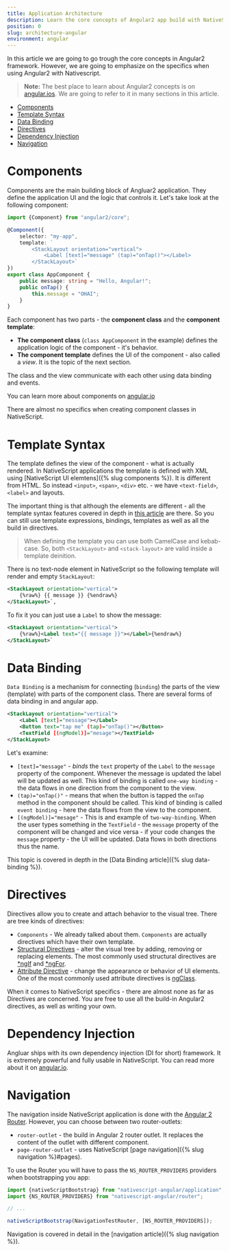 ```yaml
---
title: Application Architecture
description: Learn the core concepts of Angular2 app build with NativeScript
position: 0
slug: architecture-angular
environment: angular
---
```


In this article we are going to go trough the core concepts in Angular2 framework. However, we are going to emphasize on the specifics when using Angular2 with Nativescript. 

>**Note:** The best place to learn about Angular2 concepts is on [angular.ios](https://angular.io/docs/ts/latest/). We are going to refer to it in many sections in this article.

* [Components](#components)
* [Template Syntax](#template-syntax)
* [Data Binding](#data-binding)
* [Directives](#directives)
* [Dependency Injection](#dependency-injection)
* [Navigation](#navigation)

# Components

Components are the main building block of Angluar2 application. They define the application UI and the logic that controls it. Let's take look at the following component:

``` TypeScript
import {Component} from "angular2/core";

@Component({
    selector: "my-app",
    template: `
        <StackLayout orientation="vertical">
            <Label [text]="message" (tap)="onTap()"></Label>
        </StackLayout>`
})
export class AppComponent {
    public message: string = "Hello, Angular!";
    public onTap() {
        this.message = "OHAI";
    }
}
```

Each component has two parts - the **component class** and the **component template**:
* **The component class** (`class AppComponent` in the example) defines the application logic of the component - it's behavior. 
* **The component template** defines the UI of the component - also called a *view*. It is the topic of the next section.

The class and the view communicate with each other using data binding and events.

You can learn more about components on [angular.io](https://angular.io/docs/ts/latest/guide/architecture.html#!#component)

There are almost no specifics when creating component classes in NativeScript.

# Template Syntax
The template defines the view of the component - what is actually rendered. 
In NativeScript applications the template is defined with XML using [NativeScript UI elemtens]({% slug components %}). It is different from HTML. So instead `<input>`, `<span>`, `<div>` etc. - we have `<text-field>`, `<label>` and layouts.

The important thing is that although the elements are different - all the template syntax features covered in depth in [this article](https://angular.io/docs/ts/latest/guide/template-syntax.html) are there. So you can still use template expressions, bindings, templates as well as all the build in directives.

>When defining the template you can use both CamelCase and kebab-case. So, both `<StackLayout>` and `<stack-layout>` are valid inside a template deinition. 

There is no text-node element in NativeScript so the following template will render and empty `StackLayout`:
``` XML
<StackLayout orientation="vertical">
    {%raw%} {{ message }} {%endraw%} 
</StackLayout>`,
```

To fix it you can just use a `Label` to show the message:
``` XML
<StackLayout orientation="vertical">
    {%raw%}<Label text="{{ message }}"></Label>{%endraw%} 
</StackLayout>`
```

# Data Binding
`Data Binding` is a mechanism for connecting (`binding`) the parts of the view (template) with parts of the component class. There are several forms of data binding in and angular app. 

``` XML
<StackLayout orientation="vertical">
    <Label [text]="message"></Label>
    <Button text="tap me" (tap)="onTap()"></Button>
    <TextField [(ngModel)]="mesage"></TextField>
</StackLayout>
```

Let's examine:

* `[text]="message"` - *binds* the `text` property of the `Label` to the `message` property of the component. Whenever the message is updated the label will be updated as well. This kind of binding is called `one-way binding` - the data flows in one direction from the component to the view.
* `(tap)="onTap()"` - means that when the button is tapped the `onTap` method in the component should be called. This kind of binding is called `event binding` - here the data flows from the view to the component.
* `[(ngModel)]="mesage"` - This is and example of `two-way-binding`. When the user types something in the `TextField` - the `message` property of the component will be changed and vice versa - if your code changes the `message` property - the UI will be updated. Data flows in both directions thus the name.
    
This topic is covered in depth in the [Data Binding article]({% slug data-binding %}).

# Directives
Directives allow you to create and attach behavior to the visual tree. There are tree kinds of directives:

* `Components` - We already talked about them. `Components` are actually directives which have their own template.
* [Structural Directives](https://angular.io/docs/ts/latest/guide/structural-directives.html) - alter the visual tree by adding, removing or replacing elements. The most commonly used structural directives are [*ngIf](https://angular.io/docs/ts/latest/guide/displaying-data.html#!#ngIf) and [*ngFor](https://angular.io/docs/ts/latest/guide/displaying-data.html#!#ngFor).
* [Attribute Directive](https://angular.io/docs/ts/latest/guide/attribute-directives.html) - change the appearance or behavior of UI elements. One of the most commonly used attribute directives is [ngClass](https://angular.io/docs/ts/latest/guide/template-syntax.html#!#ngClass).

When it comes to NativeScript specifics - there are almost none as far as Directives are concerned. You are free to use all the build-in Angular2 directives, as well as writing your own.

# Dependency Injection

Angluar ships with its own dependency injection (DI for short) framework. It is extremely powerful and fully usable in NativeScript.
You can read more about it on [angular.io](https://angular.io/docs/ts/latest/guide/dependency-injection.html).

# Navigation

The navigation inside NativeScript application is done with the [Angular 2 Router](https://angular.io/docs/ts/latest/guide/router.html#). However, you can choose between two router-outlets:
* `router-outlet` - the build in Angular 2 router outlet. It replaces the content of the outlet with different component.
* `page-router-outlet` - uses NativeScript [page navigation]({% slug navigation %}#pages). 

To use the Router you will have to pass the `NS_ROUTER_PROVIDERS` providers when bootstrapping you app:

``` TypeScript
import {nativeScriptBootstrap} from "nativescript-angular/application";
import {NS_ROUTER_PROVIDERS} from "nativescript-angular/router";

// ...

nativeScriptBootstrap(NavigationTestRouter, [NS_ROUTER_PROVIDERS]);
```

Navigation is covered in detail in the [navigation article]({% slug navigation %}).
 